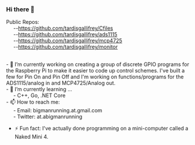 ### Hi there 👋

<!--
**tardisgallifrey/tardisgallifrey** is a ✨ _special_ ✨ repository because its `README.md` (this file) appears on your GitHub profile.
-->
Public Repos:</br>
  &#160;&#160;&#160;&#160;&#160;--https://github.com/tardisgallifrey/Cfiles</br>
  &#160;&#160;&#160;&#160;&#160;--https://github.com/tardisgallifrey/ads1115</br>
  &#160;&#160;&#160;&#160;&#160;--https://github.com/tardisgallifrey/mcp4725</br>
  &#160;&#160;&#160;&#160;&#160;--https://github.com/tardisgallifrey/monitor</br>
  
</br>
- 🔭 I’m currently working on creating a group of discrete GPIO programs for the Raspberry Pi to make it easier to code up control schemes.  I've built a few for Pin On and Pin Off and I'm working on functions/programs for the ADS1115/analog in and MCP4725/Analog out.
</br>- 🌱 I’m currently learning ...</br>
      &#160;&#160;&#160;&#160;&#160;- C++, Go, .NET Core
      
<!-- - 👯 I’m looking to collaborate on ...
- 🤔 I’m looking for help with ...
- 💬 Ask me about ...  -->
</br>
- 📫 How to reach me:</br>
      &#160;&#160;&#160;&#160;&#160;- Email: bigmanrunning.at.gmail.com</br>
      &#160;&#160;&#160;&#160;&#160;- Twitter: at.abigmanrunning</br>
      
- ⚡ Fun fact: I've actually done programming on a mini-computer called a Naked Mini 4.
